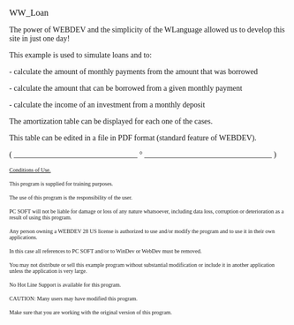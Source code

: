   
<span style="font-family:Arial sans-serif;font-size:16px;">WW\_Loan</span>

  
<span style="font-family:Arial sans-serif;font-size:14px;">The power of WEBDEV and the simplicity of the WLanguage allowed us to develop this site in just one day!</span>

  
<span style="font-family:Arial sans-serif;font-size:14px;">This example is used to simulate loans and to:</span>

<span style="font-family:Arial sans-serif;font-size:14px;">- calculate the amount of monthly payments from the amount that was borrowed</span>

<span style="font-family:Arial sans-serif;font-size:14px;">- calculate the amount that can be borrowed from a given monthly payment</span>

<span style="font-family:Arial sans-serif;font-size:14px;">- calculate the income of an investment from a monthly deposit</span>

  
<span style="font-family:Arial sans-serif;font-size:14px;">The amortization table can be displayed for each one of the cases.</span>

<span style="font-family:Arial sans-serif;font-size:14px;">This table can be edited in a file in PDF format (standard feature of WEBDEV).</span>

  
  
<span style="font-family:Arial sans-serif;font-size:14px;">( \_\_\_\_\_\_\_\_\_\_\_\_\_\_\_\_\_\_\_\_\_\_\_\_\_\_\_\_\_\_\_\_ ° \_\_\_\_\_\_\_\_\_\_\_\_\_\_\_\_\_\_\_\_\_\_\_\_\_\_\_\_\_\_\_\_\_ )</span>

  
<span style="text-decoration:underline;font-family:Arial sans-serif;font-size:10px;">Conditions of Use.</span>

<span style="font-family:Arial sans-serif;font-size:10px;">This program is supplied for training purposes.</span>

<span style="font-family:Arial sans-serif;font-size:10px;">The use of this program is the responsibility of the user. </span>

<span style="font-family:Arial sans-serif;font-size:10px;">PC SOFT will not be liable for damage or loss of any nature whatsoever, including data loss, corruption or deterioration as a result of using this program.</span>

<span style="font-family:Arial sans-serif;font-size:10px;">Any person owning a WEBDEV 28 US license is authorized to use and/or modify the program and to use it in their own applications. </span>

<span style="font-family:Arial sans-serif;font-size:10px;">In this case all references to PC SOFT and/or to WinDev or WebDev must be removed.</span>

<span style="font-family:Arial sans-serif;font-size:10px;">You may not distribute or sell this example program without substantial modification or include it in another application unless the application is very large.</span>

  
<span style="font-family:Arial sans-serif;font-size:10px;">No Hot Line Support is available for this program.</span>

  
<span style="font-family:Arial sans-serif;font-size:10px;">CAUTION: Many users may have modified this program. </span>

<span style="font-family:Arial sans-serif;font-size:10px;">Make sure that you are working with the original version of this program.</span>

  
  
  
  